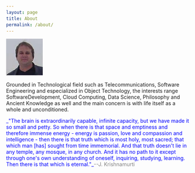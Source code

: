 ```yaml
---
layout: page
title: About
permalink: /about/
---
```

![Dash Logo](/assets/enogrob.jpg)

Grounded in Technological field such as Telecommunications, Software Engineering and especialized in Object Technology, the interests range SoftwareDevelopment, Cloud Computing, Data Science, Philosophy and Ancient Knowledge as well and the main concern is with life itself as a whole and unconditioned.

<span style="color:blue">
_"The brain is extraordinarily capable, infinite capacity, but we have made it so small and petty. So when there is that space and emptiness and therefore immense energy - energy is passion, love and compassion and intelligence - then there is that truth which is most holy, most sacred; that which man [has] sought from time immemorial. And that truth doesn't lie in any temple, any mosque, in any church. And it has no path to it except through one's own understanding of oneself, inquiring, studying, learning. Then there is that which is eternal."_</span><span style="color:gray">--J. Krishnamurti </span>
